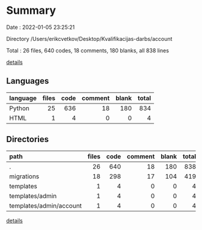 # Summary

Date : 2022-01-05 23:25:21

Directory /Users/erikcvetkov/Desktop/Kvalifikacijas-darbs/account

Total : 26 files,  640 codes, 18 comments, 180 blanks, all 838 lines

[details](details.md)

## Languages
| language | files | code | comment | blank | total |
| :--- | ---: | ---: | ---: | ---: | ---: |
| Python | 25 | 636 | 18 | 180 | 834 |
| HTML | 1 | 4 | 0 | 0 | 4 |

## Directories
| path | files | code | comment | blank | total |
| :--- | ---: | ---: | ---: | ---: | ---: |
| . | 26 | 640 | 18 | 180 | 838 |
| migrations | 18 | 298 | 17 | 104 | 419 |
| templates | 1 | 4 | 0 | 0 | 4 |
| templates/admin | 1 | 4 | 0 | 0 | 4 |
| templates/admin/account | 1 | 4 | 0 | 0 | 4 |

[details](details.md)